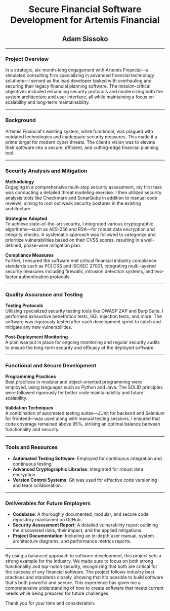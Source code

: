
<h1 align = "center"> Secure Financial Software Development for Artemis Financial </h1>
<h2 align = "center"> Adam Sissoko </h2>

---

### Project Overview
In a strategic, six-month-long engagement with Artemis Financial—a simulated consulting firm specializing in advanced financial technology solutions—I served as the lead developer tasked with overhauling and securing their legacy financial planning software. The mission-critical objectives included enhancing security protocols and modernizing both the system architecture and user interface, all while maintaining a focus on scalability and long-term maintainability.

---

### Background
Artemis Financial's existing system, while functional, was plagued with outdated technologies and inadequate security measures. This made it a prime target for modern cyber threats. The client’s vision was to elevate their software into a secure, efficient, and cutting-edge financial planning tool.

---

### Security Analysis and Mitigation

**Methodology**  
Engaging in a comprehensive multi-step security assessment, my first task was conducting a detailed threat modeling exercise. I then utilized security analysis tools like Checkmarx and SonarQube in addition to manual code reviews, aiming to root out weak security postures in the existing architecture.

**Strategies Adopted**  
To achieve state-of-the-art security, I integrated various cryptographic algorithms—such as AES-256 and RSA—for robust data encryption and integrity checks. A systematic approach was followed to categorize and prioritize vulnerabilities based on their CVSS scores, resulting in a well-defined, phase-wise mitigation plan.

**Compliance Measures**  
Further, I ensured the software met critical financial industry compliance standards such as PCI DSS and ISO/IEC 27001, integrating multi-layered security measures including firewalls, intrusion detection systems, and two-factor authentication protocols.

---

### Quality Assurance and Testing

**Testing Protocols**  
Utilizing specialized security testing tools like OWASP ZAP and Burp Suite, I performed exhaustive penetration tests, SQL injection tests, and more. The software was rigorously tested after each development sprint to catch and mitigate any new vulnerabilities.

**Post-Deployment Monitoring**  
A plan was put in place for ongoing monitoring and regular security audits to ensure the long-term security and efficacy of the deployed software.

---

### Functional and Secure Development

**Programming Practices**  
Best practices in modular and object-oriented programming were employed, using languages such as Python and Java. The SOLID principles were followed rigorously for better code maintainability and future scalability.

**Validation Techniques**  
A combination of automated testing suites—JUnit for backend and Selenium for frontend—was used along with manual testing sessions. I ensured that code coverage remained above 95%, striking an optimal balance between functionality and security.

---

### Tools and Resources
- **Automated Testing Software**: Employed for continuous integration and continuous testing.
- **Advanced Cryptographic Libraries**: Integrated for robust data encryption.
- **Version Control Systems**: Git was used for effective code versioning and team collaboration.

---

### Deliverables for Future Employers
- **Codebase**: A thoroughly documented, modular, and secure code repository maintained on GitHub.
- **Security Assessment Report**: A detailed vulnerability report outlining the discovered risks, their impact, and the applied mitigations.
- **Project Documentation**: Including an in-depth user manual, system architecture diagrams, and performance metrics reports.

---

By using a balanced approach to software development, this project sets a strong example for the industry. We made sure to focus on both strong functionality and top-notch security, recognizing that both are critical for the success of any financial software. The project follows industry best practices and standards closely, showing that it's possible to build software that's both powerful and secure. This experience has given me a comprehensive understanding of how to create software that meets current needs while being prepared for future challenges.

Thank you for your time and consideration.
